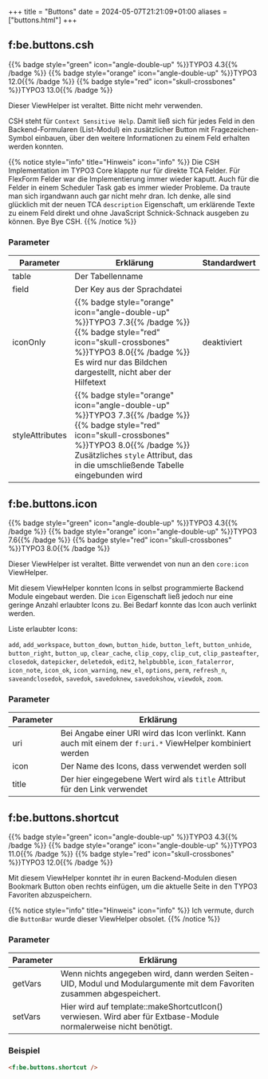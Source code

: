 +++
title = "Buttons"
date = 2024-05-07T21:21:09+01:00
aliases = ["buttons.html"]
+++

## f:be.buttons.csh

{{% badge style="green" icon="angle-double-up" %}}TYPO3 4.3{{% /badge %}}
{{% badge style="orange" icon="angle-double-up" %}}TYPO3 12.0{{% /badge %}}
{{% badge style="red" icon="skull-crossbones" %}}TYPO3 13.0{{% /badge %}}

Dieser ViewHelper ist veraltet. Bitte nicht mehr verwenden.

CSH steht für `Context Sensitive Help`. Damit ließ sich für jedes Feld in den Backend-Formularen (List-Modul) ein zusätzlicher Button mit Fragezeichen-Symbol einbauen, über den weitere Informationen zu einem Feld erhalten werden konnten.

{{% notice style="info" title="Hinweis" icon="info" %}}
Die CSH Implementation im TYPO3 Core klappte nur für direkte TCA Felder. Für FlexForm Felder war die Implementierung immer wieder kaputt. Auch für die Felder in einem Scheduler Task gab es immer wieder Probleme. Da traute man sich irgandwann auch gar nicht mehr dran. Ich denke, alle sind glücklich mit der neuen TCA `description` Eigenschaft, um erklärende Texte zu einem Feld direkt und ohne JavaScript Schnick-Schnack ausgeben zu können. Bye Bye CSH.
{{% /notice %}}

### Parameter

| Parameter | Erklärung | Standardwert |
|-----------|-----------|--------------|
| table | Der Tabellenname ||
| field | Der Key aus der Sprachdatei ||
| iconOnly | {{% badge style="orange" icon="angle-double-up" %}}TYPO3 7.3{{% /badge %}} {{% badge style="red" icon="skull-crossbones" %}}TYPO3 8.0{{% /badge %}} Es wird nur das Bildchen dargestellt, nicht aber der Hilfetext | deaktiviert |
| styleAttributes | {{% badge style="orange" icon="angle-double-up" %}}TYPO3 7.3{{% /badge %}} {{% badge style="red" icon="skull-crossbones" %}}TYPO3 8.0{{% /badge %}} Zusätzliches `style` Attribut, das in die umschließende Tabelle eingebunden wird ||

## f:be.buttons.icon

{{% badge style="green" icon="angle-double-up" %}}TYPO3 4.3{{% /badge %}}
{{% badge style="orange" icon="angle-double-up" %}}TYPO3 7.6{{% /badge %}}
{{% badge style="red" icon="skull-crossbones" %}}TYPO3 8.0{{% /badge %}}

Dieser ViewHelper ist veraltet. Bitte verwendet von nun an den `core:icon` ViewHelper.

Mit diesem ViewHelper konnten Icons in selbst programmierte Backend Module eingebaut werden. Die `icon` Eigenschaft ließ jedoch nur eine geringe Anzahl erlaubter Icons zu. Bei Bedarf konnte das Icon auch verlinkt werden.

Liste erlaubter Icons:

`add`, `add_workspace`, `button_down`, `button_hide`, `button_left`, `button_unhide`, `button_right`, `button_up`, `clear_cache`, `clip_copy`, `clip_cut`, `clip_pasteafter`, `closedok`, `datepicker`, `deletedok`, `edit2`, `helpbubble`, `icon_fatalerror`, `icon_note`, `icon_ok`, `icon_warning`, `new_el`, `options`, `perm`, `refresh_n`, `saveandclosedok`, `savedok`, `savedoknew`, `savedokshow`, `viewdok`, `zoom`.

### Parameter

| Parameter | Erklärung |
|-----------|-----------|
| uri | Bei Angabe einer URI wird das Icon verlinkt. Kann auch mit einem der `f:uri.*` ViewHelper kombiniert werden |
| icon | Der Name des Icons, dass verwendet werden soll |
| title | Der hier eingegebene Wert wird als `title` Attribut für den Link verwendet |

## f:be.buttons.shortcut

{{% badge style="green" icon="angle-double-up" %}}TYPO3 4.3{{% /badge %}}
{{% badge style="orange" icon="angle-double-up" %}}TYPO3 11.0{{% /badge %}}
{{% badge style="red" icon="skull-crossbones" %}}TYPO3 12.0{{% /badge %}}

Mit diesem ViewHelper konntet ihr in euren Backend-Modulen diesen Bookmark Button oben rechts einfügen, um die aktuelle Seite in den TYPO3 Favoriten abzuspeichern.

{{% notice style="info" title="Hinweis" icon="info" %}}
Ich vermute, durch die `ButtonBar` wurde dieser ViewHelper obsolet.
{{% /notice %}}


### Parameter

| Parameter | Erklärung |
|-----------|-----------|
| getVars | Wenn nichts angegeben wird, dann werden Seiten-UID, Modul und Modulargumente mit dem Favoriten zusammen abgespeichert. |
| setVars | Hier wird auf template::makeShortcutIcon() verwiesen. Wird aber für Extbase-Module normalerweise nicht benötigt. |

### Beispiel

```html
<f:be.buttons.shortcut />
```
